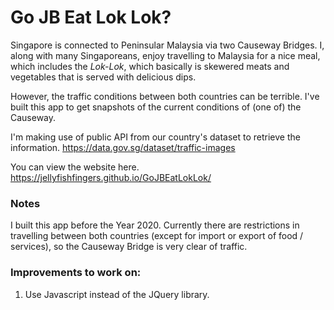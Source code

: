 # Go JB Eat Lok Lok? 

Singapore is connected to Peninsular Malaysia via two Causeway Bridges. I, along with many Singaporeans, enjoy travelling to Malaysia for a nice meal, which includes the *Lok-Lok*, which basically is skewered meats and vegetables that is served with delicious dips. 

However, the traffic conditions between both countries can be terrible. I've built this app to get snapshots of the current conditions of (one of) the Causeway.

I'm making use of public API from our country's dataset to retrieve the information.
https://data.gov.sg/dataset/traffic-images


You can view the website here.
https://jellyfishfingers.github.io/GoJBEatLokLok/

### Notes
I built this app before the Year 2020. Currently there are restrictions in travelling between both countries (except for import or export of food / services), so the Causeway Bridge is very clear of traffic.

### Improvements to work on: 
1. Use Javascript instead of the JQuery library.